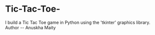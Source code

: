 # Tic-Tac-Toe-
I build a Tic Tac Toe game in Python using the 'tkinter' graphics library.
<br>
Author -- Anuskha Maity
